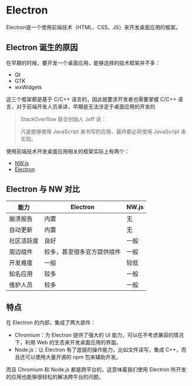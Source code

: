 # Electron

Electron是一个使用前端技术（HTML、CSS、JS）来开发桌面应用的框架。

## Electron 诞生的原因

在早期的时候，要开发一个桌面应用，能够选择的技术框架并不多：

- Qt
- GTK
- wxWidgets

这三个框架都是基于 C/C++ 语言的，因此就要求开发者也需要掌握 C/C++ 语言，对于前端开发人员来讲，早期是无法涉足于桌面应用的开发的

> StackOverflow 联合创始人 Jeff 说：
>
> 凡是能够使用 JavaScript 来书写的应用，最终都必将使用 JavaScript 来实现。

使用前端技术开发桌面应用相关的框架实际上有两个：

- [NW.js](https://nwjs.io/)
- [Electron](https://www.electronjs.org/zh/)

## Electron 与 NW 对比

| 能力    | Electron      | NW.js |
|-------|---------------|-------|
| 崩溃报告  | 内置            | 无     |
| 自动更新  | 内置            | 无     |
| 社区活跃度 | 良好            | 一般    |
| 周边组件  | 较多，甚至很多官方提供组件 | 一般    |
| 开发难度  | 一般            | 较低    |
| 知名应用  | 较多            | 一般    |
| 维护人员  | 较多            | 一般    |

## 特点

在 Electron 的内部，集成了两大部件：

- Chromium：为 Electron 提供了强大的 UI 能力，可以在不考虑兼容的情况下，利用 Web 的生态来开发桌面应用的界面。
- Node.js：让 Electron 有了底层的操作能力，比如文件读写，集成 C++，而且还可以使用大量开源的 npm 包来辅助开发。

而且 Chromium 和 Node.js 都是跨平台的，这意味着我们使用 Electron 所开发的应用也能够很轻松的解决跨平台的问题。
